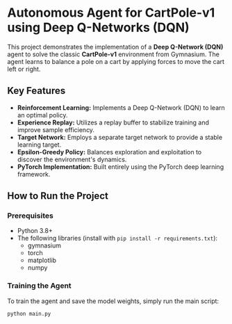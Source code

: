 # Autonomous Agent for CartPole-v1 using Deep Q-Networks (DQN)

This project demonstrates the implementation of a **Deep Q-Network (DQN)** agent to solve the classic **CartPole-v1** environment from Gymnasium. The agent learns to balance a pole on a cart by applying forces to move the cart left or right.

##  Key Features
- **Reinforcement Learning:** Implements a Deep Q-Network (DQN) to learn an optimal policy.
- **Experience Replay:** Utilizes a replay buffer to stabilize training and improve sample efficiency.
- **Target Network:** Employs a separate target network to provide a stable learning target.
- **Epsilon-Greedy Policy:** Balances exploration and exploitation to discover the environment's dynamics.
- **PyTorch Implementation:** Built entirely using the PyTorch deep learning framework.

##  How to Run the Project

### Prerequisites
- Python 3.8+
- The following libraries (install with `pip install -r requirements.txt`):
  - gymnasium
  - torch
  - matplotlib
  - numpy

### Training the Agent
To train the agent and save the model weights, simply run the main script:
```bash
python main.py
